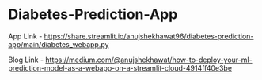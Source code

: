 # Diabetes-Prediction-App

App Link - https://share.streamlit.io/anujshekhawat96/diabetes-prediction-app/main/diabetes_webapp.py

Blog Link - https://medium.com/@anujshekhawat/how-to-deploy-your-ml-prediction-model-as-a-webapp-on-a-streamlit-cloud-4914ff40e3be
